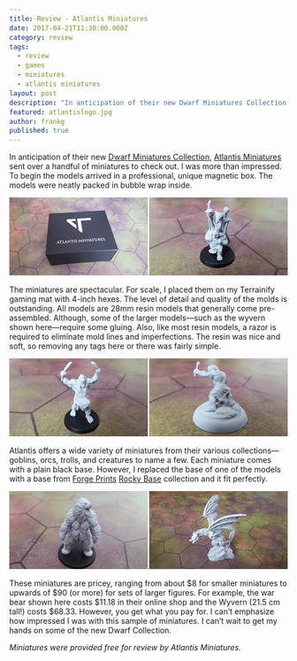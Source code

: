 ```yaml
---
title: Review - Atlantis Miniatures
date: 2017-04-21T11:30:00.000Z
category: review
tags:
  - review
  - games
  - miniatures
  - atlantis miniatures
layout: post
description: "In anticipation of their new Dwarf Miniatures Collection, Atlantis Miniatures sent over a handful of miniatures to check out."
featured: atlantislogo.jpg
author: frankg
published: true
---
```


In anticipation of their new [Dwarf Miniatures Collection](https://www.kickstarter.com/projects/1636851747/atlantis-miniatures-28mm-dwarf-miniatures), [Atlantis Miniatures](https://www.atlantisminiatures.com/) sent over a handful of miniatures to check out. I was more than impressed. To begin the models arrived in a professional, unique magnetic box. The models were neatly packed in bubble wrap inside. 

![Atlantis Minis 1](/images/atlantisminis/atlantisminis1.png)

The miniatures are spectacular. For scale, I placed them on my Terrainify gaming mat with 4-inch hexes. The level of detail and quality of the molds is outstanding. All models are 28mm resin models that generally come pre-assembled. Although, some of the larger models—such as the wyvern shown here—require some gluing. Also, like most resin models, a razor is required to eliminate mold lines and imperfections. The resin was nice and soft, so removing any tags here or there was fairly simple.

![Atlantis Minis 2](/images/atlantisminis/atlantisminis2.png)

Atlantis offers a wide variety of miniatures from their various collections—goblins, orcs, trolls, and creatures to name a few. Each miniature comes with a plain black base. However, I replaced the base of one of the models with a base from [Forge Prints](http://pawnsperspective.com/Forge-Prints-Foundations/) [Rocky Base](https://www.forgeprints.com/listing/502382880/30mm-rocky-base-1-pack-of-4) collection and it fit perfectly. 

![Atlantis Minis 3](/images/atlantisminis/atlantisminis3.png)

These miniatures are pricey, ranging from about $8 for smaller miniatures to upwards of $90 (or more) for sets of larger figures. For example, the war bear shown here costs $11.18 in their online shop and the Wyvern (21.5 cm tall!) costs $68.33. However, you get what you pay for. I can’t emphasize how impressed I was with this sample of miniatures. I can’t wait to get my hands on some of the new Dwarf Collection. 

*Miniatures were provided free for review by Atlantis Miniatures.*



